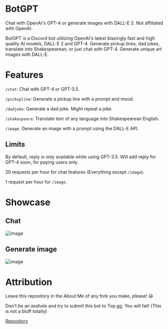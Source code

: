 # BotGPT
Chat with OpenAI's GPT-4 or generate images with DALL-E 2. Not affiliated with OpenAI.

BotGPT is a Discord bot utilizing OpenAI's latest blazingly fast and high quality AI models, DALL-E 2 and GPT-4. Generate pickup lines, dad jokes, translate into Shakespearean, or just chat with GPT-4. Generate unique art images with DALL-E.

# Features
`/chat`: Chat with GPT-4 or GPT-3.5.

`/pickupline`: Generate a pickup line with a prompt and mood.

`/dadjoke`: Generate a dad joke. Might repeat a joke.

`/shakespeare`: Translate text of any language into Shakespearean English.

`/image`: Generate an image with a prompt using the DALL-E API.
## Limits
By default, reply is only available while using GPT-3.5. Will add reply for GPT-4 soon, for paying users only.

20 requests per hour for chat features (Everything except `/image`).

1 request per hour for `/image`.
# Showcase
## Chat
![image](https://raw.githubusercontent.com/Cunuduh/pickup_line_gpt/main/images/ss_01.png)
## Generate image
![image](https://raw.githubusercontent.com/Cunuduh/pickup_line_gpt/main/images/ss_02.png)
# Attribution
Leave this repository in the About Me of any fork you make, please! 😃

Don't be an asshole and try to submit this bot to Top.gg. You will fail! (This is not a bluff totally)

[Repository](https://github.com/Cunuduh/pickup_line_gpt/)
